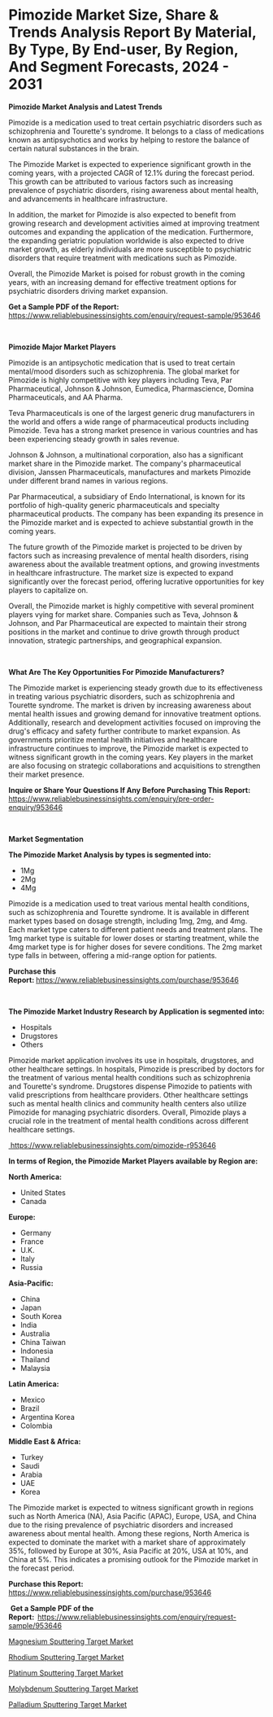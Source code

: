 <p><h1>Pimozide Market Size, Share & Trends Analysis Report By Material, By Type, By End-user, By Region, And Segment Forecasts, 2024 - 2031</h1></p><p><strong>Pimozide Market Analysis and Latest Trends</strong></p>
<p><p>Pimozide is a medication used to treat certain psychiatric disorders such as schizophrenia and Tourette's syndrome. It belongs to a class of medications known as antipsychotics and works by helping to restore the balance of certain natural substances in the brain.</p><p>The Pimozide Market is expected to experience significant growth in the coming years, with a projected CAGR of 12.1% during the forecast period. This growth can be attributed to various factors such as increasing prevalence of psychiatric disorders, rising awareness about mental health, and advancements in healthcare infrastructure.</p><p>In addition, the market for Pimozide is also expected to benefit from growing research and development activities aimed at improving treatment outcomes and expanding the application of the medication. Furthermore, the expanding geriatric population worldwide is also expected to drive market growth, as elderly individuals are more susceptible to psychiatric disorders that require treatment with medications such as Pimozide.</p><p>Overall, the Pimozide Market is poised for robust growth in the coming years, with an increasing demand for effective treatment options for psychiatric disorders driving market expansion.</p></p>
<p><strong>Get a Sample PDF of the Report:&nbsp;</strong> <a href="https://www.reliablebusinessinsights.com/enquiry/request-sample/953646">https://www.reliablebusinessinsights.com/enquiry/request-sample/953646</a></p>
<p>&nbsp;</p>
<p><strong>Pimozide Major Market Players</strong></p>
<p><p>Pimozide is an antipsychotic medication that is used to treat certain mental/mood disorders such as schizophrenia. The global market for Pimozide is highly competitive with key players including Teva, Par Pharmaceutical, Johnson & Johnson, Eumedica, Pharmascience, Domina Pharmaceuticals, and AA Pharma.</p><p>Teva Pharmaceuticals is one of the largest generic drug manufacturers in the world and offers a wide range of pharmaceutical products including Pimozide. Teva has a strong market presence in various countries and has been experiencing steady growth in sales revenue.</p><p>Johnson & Johnson, a multinational corporation, also has a significant market share in the Pimozide market. The company's pharmaceutical division, Janssen Pharmaceuticals, manufactures and markets Pimozide under different brand names in various regions.</p><p>Par Pharmaceutical, a subsidiary of Endo International, is known for its portfolio of high-quality generic pharmaceuticals and specialty pharmaceutical products. The company has been expanding its presence in the Pimozide market and is expected to achieve substantial growth in the coming years.</p><p>The future growth of the Pimozide market is projected to be driven by factors such as increasing prevalence of mental health disorders, rising awareness about the available treatment options, and growing investments in healthcare infrastructure. The market size is expected to expand significantly over the forecast period, offering lucrative opportunities for key players to capitalize on.</p><p>Overall, the Pimozide market is highly competitive with several prominent players vying for market share. Companies such as Teva, Johnson & Johnson, and Par Pharmaceutical are expected to maintain their strong positions in the market and continue to drive growth through product innovation, strategic partnerships, and geographical expansion.</p></p>
<p>&nbsp;</p>
<p><strong>What Are The Key Opportunities For Pimozide Manufacturers?</strong></p>
<p><p>The Pimozide market is experiencing steady growth due to its effectiveness in treating various psychiatric disorders, such as schizophrenia and Tourette syndrome. The market is driven by increasing awareness about mental health issues and growing demand for innovative treatment options. Additionally, research and development activities focused on improving the drug's efficacy and safety further contribute to market expansion. As governments prioritize mental health initiatives and healthcare infrastructure continues to improve, the Pimozide market is expected to witness significant growth in the coming years. Key players in the market are also focusing on strategic collaborations and acquisitions to strengthen their market presence.</p></p>
<p><strong>Inquire or Share Your Questions If Any Before Purchasing This Report:</strong> <a href="https://www.reliablebusinessinsights.com/enquiry/pre-order-enquiry/953646">https://www.reliablebusinessinsights.com/enquiry/pre-order-enquiry/953646</a></p>
<p>&nbsp;</p>
<p><strong>Market Segmentation</strong></p>
<p><strong>The Pimozide Market Analysis by types is segmented into:</strong></p>
<p><ul><li>1Mg</li><li>2Mg</li><li>4Mg</li></ul></p>
<p><p>Pimozide is a medication used to treat various mental health conditions, such as schizophrenia and Tourette syndrome. It is available in different market types based on dosage strength, including 1mg, 2mg, and 4mg. Each market type caters to different patient needs and treatment plans. The 1mg market type is suitable for lower doses or starting treatment, while the 4mg market type is for higher doses for severe conditions. The 2mg market type falls in between, offering a mid-range option for patients.</p></p>
<p><strong>Purchase this Report:&nbsp;</strong><a href="https://www.reliablebusinessinsights.com/purchase/953646">https://www.reliablebusinessinsights.com/purchase/953646</a></p>
<p>&nbsp;</p>
<p><strong>The Pimozide Market Industry Research by Application is segmented into:</strong></p>
<p><ul><li>Hospitals</li><li>Drugstores</li><li>Others</li></ul></p>
<p><p>Pimozide market application involves its use in hospitals, drugstores, and other healthcare settings. In hospitals, Pimozide is prescribed by doctors for the treatment of various mental health conditions such as schizophrenia and Tourette's syndrome. Drugstores dispense Pimozide to patients with valid prescriptions from healthcare providers. Other healthcare settings such as mental health clinics and community health centers also utilize Pimozide for managing psychiatric disorders. Overall, Pimozide plays a crucial role in the treatment of mental health conditions across different healthcare settings.</p></p>
<p><a href="https://www.reliablebusinessinsights.com/pimozide-r953646">&nbsp;https://www.reliablebusinessinsights.com/pimozide-r953646</a></p>
<p><strong>In terms of Region, the Pimozide Market Players available by Region are:</strong></p>
<p>
    <p> <strong> North America: </strong>
        <ul>
            <li>United States</li>
            <li>Canada</li>
        </ul>
        </p> 
    <p> <strong> Europe: </strong>
        <ul>
            <li>Germany</li>
            <li>France</li>
            <li>U.K.</li>
            <li>Italy</li>
            <li>Russia</li>
        </ul>
        </p> 
    <p> <strong> Asia-Pacific: </strong>
        <ul>
            <li>China</li>
            <li>Japan</li>
            <li>South Korea</li>
            <li>India</li>
            <li>Australia</li>
            <li>China Taiwan</li>
            <li>Indonesia</li>
            <li>Thailand</li>
            <li>Malaysia</li>
        </ul>
        </p> 
    <p> <strong> Latin America: </strong>
        <ul>
            <li>Mexico</li>
            <li>Brazil</li>
            <li>Argentina Korea</li>
            <li>Colombia</li>
        </ul>
        </p> 
    <p> <strong> Middle East & Africa: </strong>
        <ul>
            <li>Turkey</li>
            <li>Saudi</li>
            <li>Arabia</li>
            <li>UAE</li>
            <li>Korea</li>
        </ul>
    </p>
    </p>
<p><p>The Pimozide market is expected to witness significant growth in regions such as North America (NA), Asia Pacific (APAC), Europe, USA, and China due to the rising prevalence of psychiatric disorders and increased awareness about mental health. Among these regions, North America is expected to dominate the market with a market share of approximately 35%, followed by Europe at 30%, Asia Pacific at 20%, USA at 10%, and China at 5%. This indicates a promising outlook for the Pimozide market in the forecast period.</p></p>
<p><strong>Purchase this Report: </strong><a href="https://www.reliablebusinessinsights.com/purchase/953646">https://www.reliablebusinessinsights.com/purchase/953646</a></p>
<p>&nbsp;<strong>Get a Sample PDF of the Report:&nbsp;&nbsp;</strong><a href="https://www.reliablebusinessinsights.com/enquiry/request-sample/953646">https://www.reliablebusinessinsights.com/enquiry/request-sample/953646</a></p>
<p><strong></strong></p>
<p><p><a href="https://github.com/Valeridd446677/Market-Research-Report-List-2/blob/main/magnesium-sputtering-target-market.md">Magnesium Sputtering Target Market</a></p><p><a href="https://github.com/gikababa4/Market-Research-Report-List-1/blob/main/rhodium-sputtering-target-market.md">Rhodium Sputtering Target Market</a></p><p><a href="https://github.com/muhammadasraf467/Market-Research-Report-List-1/blob/main/platinum-sputtering-target-market.md">Platinum Sputtering Target Market</a></p><p><a href="https://github.com/bushilahore52/Market-Research-Report-List-1/blob/main/molybdenum-sputtering-target-market.md">Molybdenum Sputtering Target Market</a></p><p><a href="https://github.com/sosoelmasry38/Market-Research-Report-List-1/blob/main/palladium-sputtering-target-market.md">Palladium Sputtering Target Market</a></p></p>